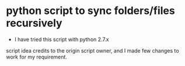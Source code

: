 # python script to sync folders/files recursively

* I have tried this script with python 2.7.x

script idea credits to the origin script owner, and I made few changes to work for my requirement.
